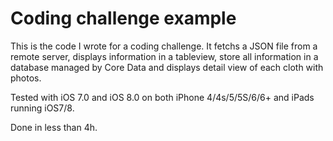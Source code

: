 # Coding challenge example

This is the code I wrote for a coding challenge.
It fetchs a JSON file from a remote server, displays information in a tableview,
store all information in a database managed by Core Data and displays detail view of
each cloth with photos.

Tested with iOS 7.0 and iOS 8.0 on both iPhone 4/4s/5/5S/6/6+ and iPads running iOS7/8.

Done in less than 4h.
